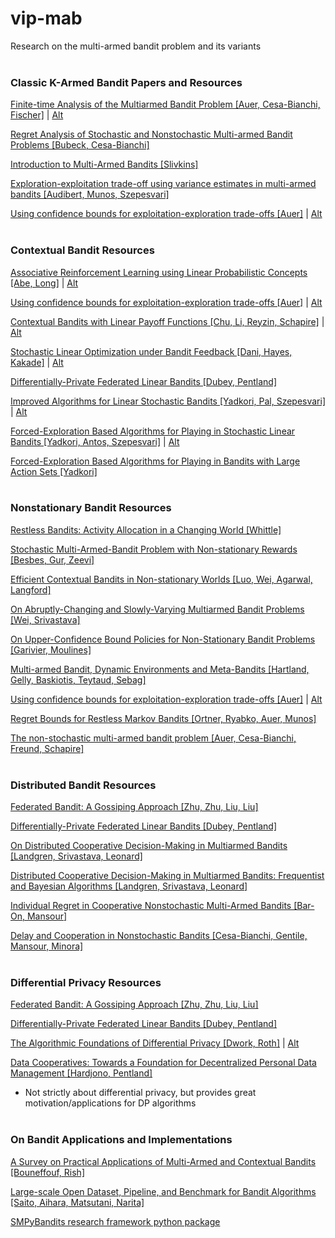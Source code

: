 # vip-mab
Research on the multi-armed bandit problem and its variants <br><br>


### Classic K-Armed Bandit Papers and Resources

[Finite-time Analysis of the Multiarmed Bandit Problem [Auer, Cesa-Bianchi, Fischer]](https://people.eecs.berkeley.edu/~russell/classes/cs294/s11/readings/Auer+al:2002.pdf) | [Alt](https://link.springer.com/article/10.1023/A:1013689704352)

[Regret Analysis of Stochastic and Nonstochastic Multi-armed Bandit Problems [Bubeck, Cesa-Bianchi]](https://arxiv.org/abs/1204.5721)

[Introduction to Multi-Armed Bandits [Slivkins]](https://arxiv.org/abs/1904.07272)

[Exploration-exploitation trade-off using variance estimates in multi-armed bandits [Audibert, Munos, Szepesvari]](http://certis.enpc.fr/~audibert/Mes%20articles/TCS08.pdf)

[Using confidence bounds for exploitation-exploration trade-offs [Auer]](https://dl.acm.org/doi/10.5555/944919.944941) | [Alt](https://www.jmlr.org/papers/volume3/auer02a/auer02a.pdf)
<br><br>

### Contextual Bandit Resources

[Associative Reinforcement Learning using Linear Probabilistic Concepts [Abe, Long]](http://citeseerx.ist.psu.edu/viewdoc/download?doi=10.1.1.31.3738&rep=rep1&type=pdf) | [Alt](http://phillong.info/publications/peval.pdf)

[Using confidence bounds for exploitation-exploration trade-offs [Auer]](https://dl.acm.org/doi/10.5555/944919.944941) | [Alt](https://www.jmlr.org/papers/volume3/auer02a/auer02a.pdf)

[Contextual Bandits with Linear Payoff Functions [Chu, Li, Reyzin, Schapire]](http://proceedings.mlr.press/v15/chu11a.html) | [Alt](https://www.microsoft.com/en-us/research/wp-content/uploads/2016/02/camera-ready-4.pdf)

[Stochastic Linear Optimization under Bandit Feedback [Dani, Hayes, Kakade]](https://homes.cs.washington.edu/~sham/papers/ml/bandit_linear_long.pdf) | [Alt](https://www.semanticscholar.org/paper/Stochastic-Linear-Optimization-under-Bandit-Dani-Hayes/551e19e5113cdff60a3c545d684fc4b9eb9a7306)

[Differentially-Private Federated Linear Bandits [Dubey, Pentland]](https://arxiv.org/abs/2010.11425)

[Improved Algorithms for Linear Stochastic Bandits [Yadkori, Pal, Szepesvari]](https://citeseerx.ist.psu.edu/viewdoc/download?doi=10.1.1.636.6894&rep=rep1&type=pdf) | [Alt](https://papers.nips.cc/paper/2011/hash/e1d5be1c7f2f456670de3d53c7b54f4a-Abstract.html)

[Forced-Exploration Based Algorithms for Playing in Stochastic Linear Bandits [Yadkori, Antos, Szepesvari]](https://yasin-abbasi.github.io/LinearBandit.pdf) | [Alt](http://citeseerx.ist.psu.edu/viewdoc/summary?doi=10.1.1.704.7754)

[Forced-Exploration Based Algorithms for Playing in Bandits with Large Action Sets [Yadkori]](https://yasin-abbasi.github.io/Yasin-MSc-Thesis.pdf) 
<br><br>

### Nonstationary Bandit Resources

[Restless Bandits: Activity Allocation in a Changing World [Whittle]](https://www.jstor.org/stable/pdf/3214163.pdf?refreqid=excelsior%3Abfbb51ca2a6c95c7bf708fc7f33f31eb)

[Stochastic Multi-Armed-Bandit Problem with Non-stationary Rewards [Besbes, Gur, Zeevi]](https://papers.nips.cc/paper/2014/file/903ce9225fca3e988c2af215d4e544d3-Paper.pdf)

[Efficient Contextual Bandits in Non-stationary Worlds [Luo, Wei, Agarwal, Langford]](https://arxiv.org/abs/1708.01799)

[On Abruptly-Changing and Slowly-Varying Multiarmed Bandit Problems [Wei, Srivastava]](https://arxiv.org/abs/1802.08380)

[On Upper-Confidence Bound Policies for Non-Stationary Bandit Problems [Garivier, Moulines]](https://arxiv.org/abs/0805.3415)

[Multi-armed Bandit, Dynamic Environments and Meta-Bandits [Hartland, Gelly, Baskiotis, Teytaud, Sebag]](https://hal.archives-ouvertes.fr/hal-00113668/document)

[Using confidence bounds for exploitation-exploration trade-offs [Auer]](https://dl.acm.org/doi/10.5555/944919.944941) | [Alt](https://www.jmlr.org/papers/volume3/auer02a/auer02a.pdf)

[Regret Bounds for Restless Markov Bandits [Ortner, Ryabko, Auer, Munos]](https://arxiv.org/abs/1209.2693)

[The non-stochastic multi-armed bandit problem [Auer, Cesa-Bianchi, Freund, Schapire]](https://cseweb.ucsd.edu/~yfreund/papers/bandits.pdf)
<br> <br>

### Distributed Bandit Resources

[Federated Bandit: A Gossiping Approach [Zhu, Zhu, Liu, Liu]](https://arxiv.org/abs/2010.12763)

[Differentially-Private Federated Linear Bandits [Dubey, Pentland]](https://arxiv.org/abs/2010.11425)

[On Distributed Cooperative Decision-Making in Multiarmed Bandits [Landgren, Srivastava, Leonard]](https://arxiv.org/abs/1512.06888)

[Distributed Cooperative Decision-Making in Multiarmed Bandits: Frequentist and Bayesian Algorithms [Landgren, Srivastava, Leonard]](https://arxiv.org/abs/1606.00911) 

[Individual Regret in Cooperative Nonstochastic Multi-Armed Bandits [Bar-On, Mansour]](https://arxiv.org/abs/1907.03346)

[Delay and Cooperation in Nonstochastic Bandits [Cesa-Bianchi, Gentile, Mansour, Minora]](https://arxiv.org/abs/1602.04741)
<br><br>

### Differential Privacy Resources

[Federated Bandit: A Gossiping Approach [Zhu, Zhu, Liu, Liu]](https://arxiv.org/abs/2010.12763)

[Differentially-Private Federated Linear Bandits [Dubey, Pentland]](https://arxiv.org/abs/2010.11425)

[The Algorithmic Foundations of Differential Privacy [Dwork, Roth]](https://columbia.github.io/private-systems-class/papers/Dwork2013Foundations.pdf) | [Alt](https://dl.acm.org/doi/10.1561/0400000042)

[Data Cooperatives: Towards a Foundation for Decentralized Personal Data Management [Hardjono, Pentland]](https://arxiv.org/abs/1905.08819)
- Not strictly about differential privacy, but provides great motivation/applications for DP algorithms
<br><br>

### On Bandit Applications and Implementations

[A Survey on Practical Applications of Multi-Armed and Contextual Bandits [Bouneffouf, Rish]](https://arxiv.org/pdf/1904.10040.pdf)

[Large-scale Open Dataset, Pipeline, and Benchmark for Bandit Algorithms [Saito, Aihara, Matsutani, Narita]](https://arxiv.org/abs/2008.07146)

[SMPyBandits research framework python package](https://smpybandits.github.io/)


